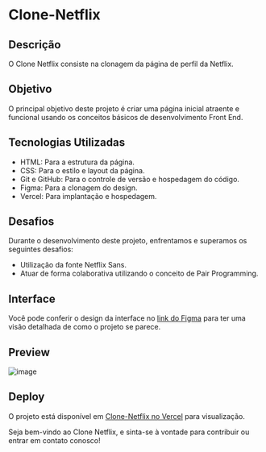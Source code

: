 # Clone-Netflix

## Descrição

O Clone Netflix consiste na clonagem da página de perfil da Netflix.

## Objetivo

O principal objetivo deste projeto é criar uma página inicial atraente e funcional usando os conceitos básicos de desenvolvimento Front End.

## Tecnologias Utilizadas

- HTML: Para a estrutura da página.
- CSS: Para o estilo e layout da página.
- Git e GitHub: Para o controle de versão e hospedagem do código.
- Figma: Para a clonagem do design.
- Vercel: Para implantação e hospedagem.

## Desafios

Durante o desenvolvimento deste projeto, enfrentamos e superamos os seguintes desafios:

- Utilização da fonte Netflix Sans.
- Atuar de forma colaborativa utilizando o conceito de Pair Programming.

## Interface

Você pode conferir o design da interface no [link do Figma](https://www.figma.com/community/file/967543658879972914) para ter uma visão detalhada de como o projeto se parece.


## Preview

![image](https://github.com/f5-nascimento/Clone-Netflix/assets/67521652/2f52db9d-ca72-4cad-8bd1-7f4f1b421304)


## Deploy

O projeto está disponível em [Clone-Netflix no Vercel](https://clone-netflix-xi-nine.vercel.app/) para visualização.

Seja bem-vindo ao Clone Netflix, e sinta-se à vontade para contribuir ou entrar em contato conosco!

